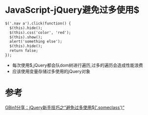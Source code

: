 # JavaScript-jQuery避免过多使用$

```html
$('.nav a').click(function() {
  $(this).hide();
  $(this).css('color', 'red');
  $(this).show();
  alert('something else');
  $(this).hide();
  return false;
});
```

* 每次使用$,jQuery都会队dom树进行遍历,过多的遍历会造成性能浪费
* 应该使用变量存储过多使用的jQuery对象

# 参考

[GBin1分享：jQuery新手技巧之“避免过多使用$('.someclass')”](https://www.cnblogs.com/gbin1/archive/2011/10/08/2201970.html)